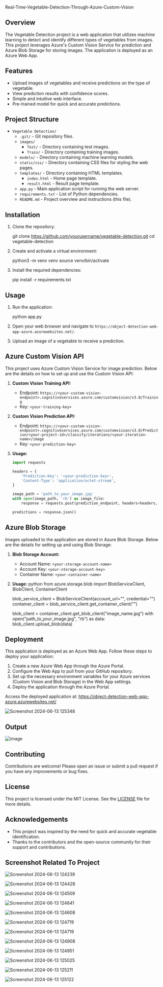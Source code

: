 Real-Time-Vegetable-Detection-Through-Azure-Custom-Vision

## Overview

The Vegetable Detection project is a web application that utilizes machine learning to detect and identify different types of vegetables from images. This project leverages Azure's Custom Vision Service for prediction and Azure Blob Storage for storing images. The application is deployed as an Azure Web App.

## Features

- Upload images of vegetables and receive predictions on the type of vegetable.
- View prediction results with confidence scores.
- Simple and intuitive web interface.
- Pre-trained model for quick and accurate predictions.

## Project Structure

- `Vegetable Detection/`
  - `.git/` - Git repository files.
  - `images/`
    - `Test/` - Directory containing test images.
    - `Train/` - Directory containing training images.
  - `models/` - Directory containing machine learning models.
  - `static/css/` - Directory containing CSS files for styling the web pages.
  - `templates/` - Directory containing HTML templates.
    - `index.html` - Home page template.
    - `result.html` - Result page template.
  - `app.py` - Main application script for running the web server.
  - `requirements.txt` - List of Python dependencies.
  - `README.md` - Project overview and instructions (this file).

## Installation

1. Clone the repository:

   git clone https://github.com/yourusername/vegetable-detection.git
   cd vegetable-detection


2. Create and activate a virtual environment:

   python3 -m venv venv
   source venv/bin/activate


3. Install the required dependencies:
   
   pip install -r requirements.txt

## Usage

1. Run the application:

   python app.py

2. Open your web browser and navigate to  `https://object-detection-web-app-azure.azurewebsites.net/`.

3. Upload an image of a vegetable to receive a prediction.

## Azure Custom Vision API

This project uses Azure Custom Vision Service for image prediction. Below are the details on how to set up and use the Custom Vision API:

1. **Custom Vision Training API:**
   - Endpoint: `https://<your-custom-vision-endpoint>.cognitiveservices.azure.com/customvision/v3.0/Training`
   - Key: `<your-training-key>`

2. **Custom Vision Prediction API:**
   - Endpoint: `https://<your-custom-vision-endpoint>.cognitiveservices.azure.com/customvision/v3.0/Prediction/<your-project-id>/classify/iterations/<your-iteration-name>/image`
   - Key: `<your-prediction-key>`

3. **Usage:**
   ```python
   import requests

   headers = {
       'Prediction-Key': '<your-prediction-key>',
       'Content-Type': 'application/octet-stream',
   }

   image_path = 'path_to_your_image.jpg'
   with open(image_path, 'rb') as image_file:
       response = requests.post(prediction_endpoint, headers=headers, data=image_file)
   
   predictions = response.json()
   ```

## Azure Blob Storage

Images uploaded to the application are stored in Azure Blob Storage. Below are the details for setting up and using Blob Storage:

1. **Blob Storage Account:**
   - Account Name: `<your-storage-account-name>`
   - Account Key: `<your-storage-account-key>`
   - Container Name: `<your-container-name>`

2. **Usage:**
   python
   from azure.storage.blob import BlobServiceClient, BlobClient, ContainerClient

   blob_service_client = BlobServiceClient(account_url="<your-blob-url>", credential="<your-storage-account-key>")
   container_client = blob_service_client.get_container_client("<your-container-name>")

   blob_client = container_client.get_blob_client("image_name.jpg")
   with open("path_to_your_image.jpg", "rb") as data:
       blob_client.upload_blob(data)

## Deployment

This application is deployed as an Azure Web App. Follow these steps to deploy your application:

1. Create a new Azure Web App through the Azure Portal.
2. Configure the Web App to pull from your GitHub repository.
3. Set up the necessary environment variables for your Azure services (Custom Vision and Blob Storage) in the Web App settings.
4. Deploy the application through the Azure Portal.

Access the deployed application at: https://object-detection-web-app-azure.azurewebsites.net/


![Screenshot 2024-06-13 125348](https://github.com/AnshulMishra2003/Real-Time-Vegetable-Detection-Through-Azure-Custom-Vision/assets/105056686/b1ccda53-8a85-4291-8adf-5832813cd1e2)

## Output


![image](https://github.com/AnshulMishra2003/Real-Time-Vegetable-Detection-Through-Azure-Custom-Vision/assets/105056686/ad25993b-93a5-4ea0-b476-b0012895ca00)


## Contributing

Contributions are welcome! Please open an issue or submit a pull request if you have any improvements or bug fixes.

## License

This project is licensed under the MIT License. See the [LICENSE](LICENSE) file for more details.

## Acknowledgements

- This project was inspired by the need for quick and accurate vegetable identification.
- Thanks to the contributors and the open-source community for their support and contributions.

## Screenshot Related To Project

![Screenshot 2024-06-13 124239](https://github.com/AnshulMishra2003/Real-Time-Vegetable-Detection-Through-Azure-Custom-Vision/assets/105056686/4c719af7-ea87-48d5-ba40-5b9f4c8bf80c)


![Screenshot 2024-06-13 124428](https://github.com/AnshulMishra2003/Real-Time-Vegetable-Detection-Through-Azure-Custom-Vision/assets/105056686/26638ac5-2cdc-4c3c-8950-7c44a4fa66e0)


![Screenshot 2024-06-13 124509](https://github.com/AnshulMishra2003/Real-Time-Vegetable-Detection-Through-Azure-Custom-Vision/assets/105056686/ae066f12-69ac-4ea2-a47c-2cd1fc6dc27e)


![Screenshot 2024-06-13 124641](https://github.com/AnshulMishra2003/Real-Time-Vegetable-Detection-Through-Azure-Custom-Vision/assets/105056686/aa63d35a-4111-42c8-a1e3-7b516a751e75)


![Screenshot 2024-06-13 124608](https://github.com/AnshulMishra2003/Real-Time-Vegetable-Detection-Through-Azure-Custom-Vision/assets/105056686/1dacad78-3aae-4b22-85f1-fa5bd86af9c8)


![Screenshot 2024-06-13 124719](https://github.com/AnshulMishra2003/Real-Time-Vegetable-Detection-Through-Azure-Custom-Vision/assets/105056686/33050ec6-8be7-439d-8a9a-141aa24daa69)


![Screenshot 2024-06-13 124719](https://github.com/AnshulMishra2003/Real-Time-Vegetable-Detection-Through-Azure-Custom-Vision/assets/105056686/f5bd1369-3a94-4782-9c09-5bfa7dee4489)


![Screenshot 2024-06-13 124908](https://github.com/AnshulMishra2003/Real-Time-Vegetable-Detection-Through-Azure-Custom-Vision/assets/105056686/b6f6c97b-ef61-4cc1-b6ab-9a83e92cef61)



![Screenshot 2024-06-13 124951](https://github.com/AnshulMishra2003/Real-Time-Vegetable-Detection-Through-Azure-Custom-Vision/assets/105056686/3808a390-5361-43d4-8909-6c55b4b49801)


![Screenshot 2024-06-13 125025](https://github.com/AnshulMishra2003/Real-Time-Vegetable-Detection-Through-Azure-Custom-Vision/assets/105056686/d0df60fc-7d36-41c5-b327-02b248fe21ca)


![Screenshot 2024-06-13 125211](https://github.com/AnshulMishra2003/Real-Time-Vegetable-Detection-Through-Azure-Custom-Vision/assets/105056686/3009324e-e092-4e7f-8e88-f72d5b5301a5)


![Screenshot 2024-06-13 125122](https://github.com/AnshulMishra2003/Real-Time-Vegetable-Detection-Through-Azure-Custom-Vision/assets/105056686/9046ce6e-dedb-4559-8c3e-31d1b645a02a)


